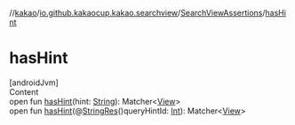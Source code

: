 //[kakao](../../../index.md)/[io.github.kakaocup.kakao.searchview](../index.md)/[SearchViewAssertions](index.md)/[hasHint](has-hint.md)



# hasHint  
[androidJvm]  
Content  
open fun [hasHint](has-hint.md)(hint: [String](https://kotlinlang.org/api/latest/jvm/stdlib/kotlin/-string/index.html)): Matcher<[View](https://developer.android.com/reference/kotlin/android/view/View.html)>  
open fun [hasHint](has-hint.md)(@[StringRes](https://developer.android.com/reference/kotlin/androidx/annotation/StringRes.html)()queryHintId: [Int](https://kotlinlang.org/api/latest/jvm/stdlib/kotlin/-int/index.html)): Matcher<[View](https://developer.android.com/reference/kotlin/android/view/View.html)>  




